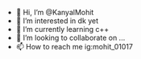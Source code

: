 - 👋 Hi, I’m @KanyalMohit
- 👀 I’m interested in dk yet
- 🌱 I’m currently learning c++
- 💞️ I’m looking to collaborate on ...
- 📫 How to reach me ig:mohit_01017

<!---
KanyalMohit/KanyalMohit is a ✨ special ✨ repository because its `README.md` (this file) appears on your GitHub profile.
You can click the Preview link to take a look at your changes.
--->
